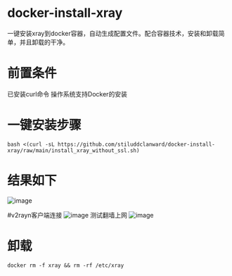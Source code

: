 # docker-install-xray
一键安装xray到docker容器，自动生成配置文件。配合容器技术，安装和卸载简单，并且卸载的干净。
# 前置条件
已安装curl命令
操作系统支持Docker的安装

# 一键安装步骤
```
bash <(curl -sL https://github.com/stiluddclanward/docker-install-xray/raw/main/install_xray_without_ssl.sh)
```
# 结果如下
![image](https://github.com/stiluddclanward/docker-install-xray/assets/107162061/77c658e8-60b7-4adb-961a-4fa51c2c3f05)

#v2rayn客户端连接
![image](https://github.com/stiluddclanward/docker-install-xray/assets/107162061/82870ae7-8778-46a0-a1e9-8f4a12c4ede3)
测试翻墙上网
![image](https://github.com/stiluddclanward/docker-install-xray/assets/107162061/52aa3067-0d49-452e-9ef6-bae690521ae1)

# 卸载
```
docker rm -f xray && rm -rf /etc/xray
```



